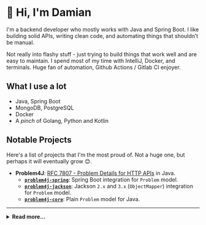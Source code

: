 # 👋 Hi, I'm Damian

I'm a backend developer who mostly works with Java and Spring Boot. I like building solid APIs, writing clean code, and
automating things that shouldn’t be manual.

Not really into flashy stuff - just trying to build things that work well and are easy to maintain. I spend most of my
time with IntelliJ, Docker, and terminals. Huge fan of automation, Github Actions / Gitlab CI enjoyer.

## What I use a lot

- Java, Spring Boot
- MongoDB, PostgreSQL
- Docker
- A _pinch_ of Golang, Python and Kotlin

## Notable Projects

Here's a list of projects that I'm the most proud of. Not a huge one, but perhaps it will eventually grow 😊.

- **Problem4J**: [RFC 7807 - Problem Details for HTTP APIs][rfc7807] in Java.
    - [**`problem4j-spring`**][problem4j-spring]: Spring Boot integration for `Problem` model.
    - [**`problem4j-jackson`**][problem4j-jackson]: Jackson `2.x` and `3.x` (`ObjectMapper`) integration for `Problem`
      model.
    - [**`problem4j-core`**][problem4j-core]: Plain `Problem` model for Java.

---

<details>
<summary><b>Read more...</b></summary>

---

Here (and on https://malczuuu.github.io/) are some projects that are not very presentable yet. Perhaps one day 😅.

## Libraries

- [**`jakarta-validation-extensions`**](https://github.com/malczuuu/jakarta-validation-extensions): A library that adds
  a few custom jakarta-style annotations and validators. Project was created as a way to learn about publishing to
  `maven-central` so I'm not certain about its future yet.
- [**`pytemple`**](https://github.com/malczuuu/pytemple): Python library for simple formatted text generation based on
  template. Created as a way to learn about using git repositories as PIP dependencies. 

## Docker Compose Prototypes

- [**`composes`**](https://github.com/malczuuu/composes)

## Gists

- [How to Add Unstaged Changes to an Older Commit](https://gist.github.com/malczuuu/25c0719ff685b3b803f8d234201a3f7f)

</details>

[problem4j-core]: https://github.com/malczuuu/problem4j-core

[problem4j-jackson]: https://github.com/malczuuu/problem4j-jackson

[problem4j-spring]: https://github.com/malczuuu/problem4j-spring

[rfc7807]: https://datatracker.ietf.org/doc/html/rfc7807
